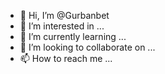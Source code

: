- 👋 Hi, I’m @Gurbanbet
- 👀 I’m interested in ...
- 🌱 I’m currently learning ...
- 💞️ I’m looking to collaborate on ...
- 📫 How to reach me ...

<!---
Gurbanbet/Gurbanbet is a ✨ special ✨ repository because its `README.md` (this file) appears on your GitHub profile.
You can click the Preview link to take a look at your changes.
--->
